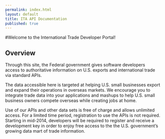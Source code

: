 ```yaml
---
permalink: index.html
layout: default
title: ITA API Documentation
published: true
---
```


#Welcome to the International Trade Developer Portal!

## Overview
Through this site, the Federal government gives software developers access to authoritative information on U.S. exports and international trade via standard APIs.

The data accessible here is targeted at helping U.S. small businesses export and expand their operations in overseas markets. We encourage you to integrate trade data into your applications and mashups to help U.S. small business owners compete overseas while creating jobs at home.

Use of our APIs and other data sets is free of charge and allows unlimited access. For a limited time period, registration to use the APIs is not required. Starting in mid-2014, developers will be required to register and receive a development key in order to enjoy free access to the the U.S. government’s growing data mart of trade information.